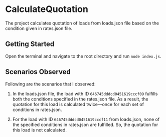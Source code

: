 # CalculateQuotation
The project calculates quotation of loads from loads.json file based on the condition given in rates.json file.

## Getting Started
 
Open the terminal and navigate to the root directory and run `node index.js`.

## Scenarios Observed

Following are the scenarios that I observed:

1. In the loads.json file, the load with ID `646745dddcd0451619cccf09` fulfills both the conditions specified in the rates.json file. As a result, the quotation for this load is calculated twice—once for each set of conditions in rates.json.

2. For the load with ID `646745dddcd0451619cccf11` from loads.json, none of the specified conditions in rates.json are fulfilled. So, the quotation for this load is not calculated.
